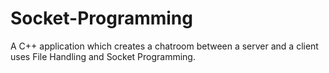 # Socket-Programming
A C++ application which creates a chatroom between a server and a client uses File Handling and Socket Programming.
